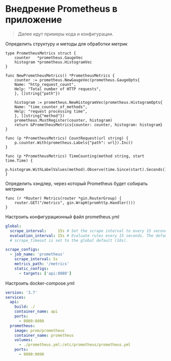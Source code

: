 # Внедрение Prometheus в приложение

> Далее идут примеры кода и конфигурации.

Определить структуру и методы для обработки метрик

```golang
type PrometheusMetrics struct {
    counter   *prometheus.GaugeVec
    histogram *prometheus.HistogramVec
}

func NewPrometheusMetrics() *PrometheusMetrics {
    counter := prometheus.NewGaugeVec(prometheus.GaugeOpts{
    Name: "http_request_count",
    Help: "Total number of HTTP requests",
    }, []string{"path"})

    histogram := prometheus.NewHistogramVec(prometheus.HistogramOpts{
    Name: "time_counter_of_methods",
    Help: "request processing time",
    }, []string{"method"})
    prometheus.MustRegister(counter, histogram)
    return &PrometheusMetrics{counter: counter, histogram: histogram}
}

func (p *PrometheusMetrics) CountRequest(url string) {
    p.counter.With(prometheus.Labels{"path": url}).Inc()
}

func (p *PrometheusMetrics) TimeCounting(method string, start time.Time) {
    p.histogram.WithLabelValues(method).Observe(time.Since(start).Seconds())
}
```
Определить хэндлер, через который Prometheus будет собирать метрики

```golang
func (r *Router) Metrics(router *gin.RouterGroup) {
	router.GET("/metrics", gin.WrapH(promhttp.Handler()))
}
```
Настроить конфигурационный файл prometheus.yml

```yaml
global:
  scrape_interval:     15s # Set the scrape interval to every 15 seconds. Default is every 1 minute.
  evaluation_interval: 15s # Evaluate rules every 15 seconds. The default is every 1 minute.
  # scrape_timeout is set to the global default (10s).

scrape_configs:
  - job_name: 'prometheus'
    scrape_interval: 5s
    metrics_path: '/metrics'
    static_configs:
      - targets: ['api:8080']

```

Настроить docker-compose.yml

```yaml
version: '3.7'
services:
  api:
    build: ./
    container_name: api
    ports:
      - 8080:8080
  prometheus:
    image: prom/prometheus
    container_name: prometheus
    volumes:
      - ./prometheus.yml:/etc/prometheus/prometheus.yml
    ports:
      - 9090:9090
```